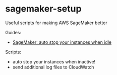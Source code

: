 # sagemaker-setup
Useful scripts for making AWS SageMaker better

Guides:
- [SageMaker: auto stop your instances when idle](https://biasandvariance.com/sagemaker-stop-your-instances-when-idle/)

Scripts:
- auto stop your instances when inactive!
- send additional log files to CloudWatch
